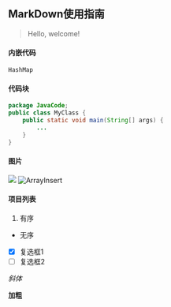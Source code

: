 ## MarkDown使用指南
> Hello, welcome!

#### 内嵌代码
`HashMap`

#### 代码块
```java
package JavaCode;
public class MyClass {
    public static void main(String[] args) {
        ...
    }
}
```
#### 图片
![](url)
![ArrayInsert](https://github.com/coulsonzero/JavaCode/blob/main/images/ArrayInsert.gif)


#### 项目列表
1. 有序
* 无序
* [x] 复选框1
* [ ] 复选框2

*斜体*

**加粗**























